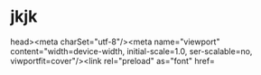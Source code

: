 # jkjk
head>&lt;meta charSet="utf-8"/>&lt;meta name="viewport" content="width=device-width, initial-scale=1.0, ser-scalable=no, viwportfit=cover"/>&lt;link rel="preload" as="font" href=
